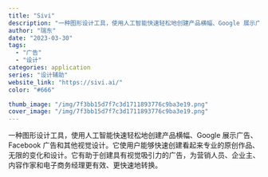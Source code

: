 ```yaml
---
title: "Sivi"
description: "一种图形设计工具，使用人工智能快速轻松地创建产品横幅、Google 展示广告、Facebook 广告和其他视觉设计。它使"
author: "瑞东"
date: "2023-03-30"
tags:
  - "广告"
  - "设计"
categories: application
series: "设计辅助"
website_link: "https://sivi.ai/"
color: "#666"

thumb_image: "/img/7f3bb15d7f7c3d1711893776c9ba3e19.png"
cover_image: "/img/7f3bb15d7f7c3d1711893776c9ba3e19.png"
---
```


一种图形设计工具，使用人工智能快速轻松地创建产品横幅、Google 展示广告、Facebook 广告和其他视觉设计。它使用户能够快速创建看起来专业的原创作品、无限的变化和设计。它有助于创建具有视觉吸引力的广告，为营销人员、企业主、内容作家和电子商务经理更有效、更快速地转换。